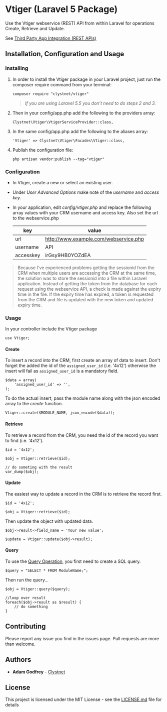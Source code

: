 # Vtiger (Laravel 5 Package)
Use the Vtiger webservice (REST) API from within Laravel for operations Create, Retrieve and Update.

See [Third Party App Integration (REST APIs)](http://community.vtiger.com/help/vtigercrm/developers/third-party-app-integration.html) 

## Installation, Configuration and Usage

### Installing
1. In order to install the Vtiger package in your Laravel project, just run the composer require command from your terminal:

    ```
    composer require "clystnet/vtiger"
    ```

    > *If you are using Laravel 5.5 you don’t need to do steps 2 and 3.*

2. Then in your config/app.php add the following to the providers array:

    ```
	Clystnet\Vtiger\VtigerServiceProvider::class,
    ```

3. In the same config/app.php add the following to the aliases array:

    ```
    'Vtiger' => Clystnet\Vtiger\Facades\Vtiger::class,
    ```

4. Publish the configuration file:

    ```
    php artisan vendor:publish --tag="vtiger"
    ```

### Configuration

- In Vtiger, create a new or select an existing user.
- Under *User Advanced Options* make note of the *username* and *access key*.
- In your application, edit *config/vtiger.php* and replace the following array values with your CRM username and access key. Also set the url to the webservice.php

    |key      |value                                |
    |---------|-------------------------------------|
    |url      |http://www.example.com/webservice.php|
    |username |API                                  |
    |accesskey|irGsy9HB0YOZdEA                      |

> Because I've experienced problems getting the sessionid from the CRM when multiple users are accessing the CRM at the same time, the solution was to store the sessionid into a file within Laravel application.
> Instead of getting the token from the database for each request using the webservice API, a check is made against the expiry time in the file. If the expiry time has expired, a token is requested from the CRM and file is updated with the new token and updated expiry time.

### Usage

In your controller include the Vtiger package
```
use Vtiger;
```

#### Create

To insert a record into the CRM, first create an array of data to insert. Don't forget the added the id of the `assigned_user_id` (i.e. '4x12') otherwise the insert will fail as `assigned_user_id` is a mandatory field. 
```
$data = array(
    'assigned_user_id' => '',
);
```
To do the actual insert, pass the module name along with the json encoded array to the *create* function.

```
Vtiger::create($MODULE_NAME, json_encode($data));
```

#### Retrieve

To retrieve a record from the CRM, you need the id of the record you want to find (i.e. '4x12').
```
$id = '4x12';

$obj = Vtiger::retrieve($id);

// do someting with the result
var_dump($obj);
```

#### Update

The easiest way to update a record in the CRM is to retrieve the record first.
```
$id = '4x12';

$obj = Vtiger::retrieve($id);
```

Then update the object with updated data.
```
$obj->result->field_name = 'Your new value';

$update = Vtiger::update($obj->result);
```

#### Query

To use the [Query Operation](http://community.vtiger.com/help/vtigercrm/developers/third-party-app-integration.html#query-operation), you first need to create a SQL query.
```
$query = "SELECT * FROM ModuleName;";
```

Then run the query...
```
$obj = Vtiger::query($query);

//loop over result
foreach($obj->result as $result) {
    // do something
}
```

## Contributing

Please report any issue you find in the issues page. Pull requests are more than welcome.

## Authors

* **Adam Godfrey** - [Clystnet](https://www.clystnet.com)

## License

This project is licensed under the MIT License - see the [LICENSE.md](LICENSE.md) file for details















